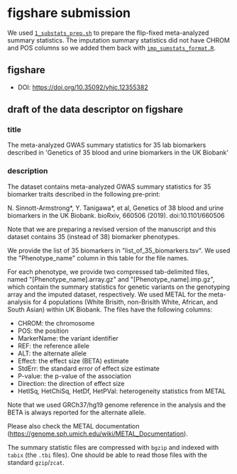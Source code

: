 # figshare submission

We used [`1_substats_prep.sh`](1_substats_prep.sh) to prepare the flip-fixed meta-analyzed summary statistics. The imputation summary statistics did not have CHROM and POS columns so we added them back with [`imp_sumstats_format.R`](imp_sumstats_format.R).

## figshare

- DOI: https://doi.org/10.35092/yhjc.12355382

## draft of the data descriptor on figshare

### title

The meta-analyzed GWAS summary statistics for 35 lab biomarkers described in 'Genetics of 35 blood and urine biomarkers in the UK Biobank'

### description

The dataset contains meta-analyzed GWAS summary statistics for 35 biomarker traits described in the following pre-print:

N. Sinnott-Armstrong*, Y. Tanigawa*, et al, Genetics of 38 blood and urine biomarkers in the UK Biobank. bioRxiv, 660506 (2019). doi:10.1101/660506

Note that we are preparing a revised version of the manuscript and this dataset contains 35 (instead of 38) biomarker phenotypes.

We provide the list of 35 biomarkers in "list_of_35_biomarkers.tsv". We used the "Phenotype_name" column in this table for the file names.

For each phenotype, we provide two compressed tab-delimited files, named "[Phenotype_name].array.gz" and "[Phenotype_name].imp.gz", which contain the summary statistics for genetic variants on the genotyping array and the imputed dataset, respectively. We used METAL for the meta-analysis for 4 populations (White Brisith, non-Brisith White, African, and South Asian) within UK Biobank. The files have the following columns:

- CHROM: the chromosome
- POS: the position
- MarkerName: the variant identifier
- REF: the reference allele
- ALT: the alternate allele
- Effect: the effect size (BETA) estimate
- StdErr: the standard error of effect size estimate
- P-value: the p-value of the association
- Direction: the direction of effect size
- HetISq, HetChiSq, HetDf, HetPVal: heterogeneity statistics from METAL

Note that we used GRCh37/hg19 genome reference in the analysis and the BETA is always reported for the alternate allele.

Please also check the METAL documentation (https://genome.sph.umich.edu/wiki/METAL_Documentation).

The summary statistic files are compressed with `bgzip` and indexed with `tabix` (the `.tbi` files). One should be able to read those files with the standard `gzip`/`zcat`.
